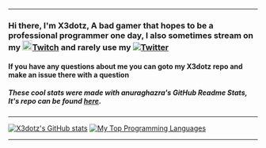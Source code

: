 ----------------------------------------------------------------------------

### Hi there, I'm X3dotz, A bad gamer that hopes to be a professional programmer one day, I also sometimes stream on my <img src= https://www.clipartmax.com/png/full/279-2791976_black-twitch-logo-transparent.png width="20" height="20">[Twitch](https://twitch.tv/x3ditz) and rarely use my <img src= http://i.imgur.com/wWzX9uB.png>[Twitter](https://twitter.com/x3ditz)

#### If you have any questions about me you can goto my X3dotz repo and make an issue there with a question

##### These cool stats were made with anuraghazra's GitHub Readme Stats, It's repo can be found [here](https://github.com/anuraghazra/github-readme-stats).
----------------------------------------------------------------------------

[![X3dotz's GitHub stats](https://github-readme-stats.vercel.app/api?username=X3ditz&theme=midnight-purple&hide=prs,issues&count_private=true&show_icons=true&include_all_commits=true)](https://github.com/anuraghazra/github-readme-stats)
[![My Top Programming Languages](https://github-readme-stats.vercel.app/api/top-langs/?username=X3ditz&theme=midnight-purple&layout=compact&hide-title=true)](https://github.com/anuraghazra/github-readme-stats)
 
---------------------------------------------------------------------------
